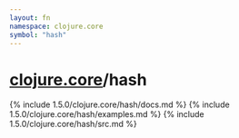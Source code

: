 ```yaml
---
layout: fn
namespace: clojure.core
symbol: "hash"
---
```


# [clojure.core](../)/hash

{% include 1.5.0/clojure.core/hash/docs.md %}
{% include 1.5.0/clojure.core/hash/examples.md %}
{% include 1.5.0/clojure.core/hash/src.md %}

